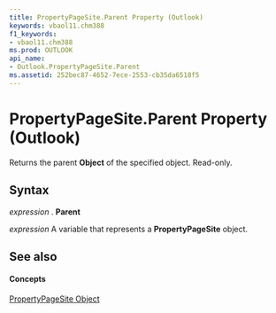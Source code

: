 ```yaml
---
title: PropertyPageSite.Parent Property (Outlook)
keywords: vbaol11.chm388
f1_keywords:
- vbaol11.chm388
ms.prod: OUTLOOK
api_name:
- Outlook.PropertyPageSite.Parent
ms.assetid: 252bec87-4652-7ece-2553-cb35da6518f5
---
```



# PropertyPageSite.Parent Property (Outlook)

Returns the parent  **Object** of the specified object. Read-only.


## Syntax

 _expression_ . **Parent**

 _expression_ A variable that represents a **PropertyPageSite** object.


## See also


#### Concepts


[PropertyPageSite Object](propertypagesite-object-outlook.md)

